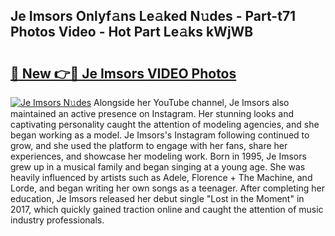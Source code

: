 ## Je Imsors Onlyf𝚊ns Le𝚊ked N𝚞des - Part-t71 Photos Video - Hot Part Le𝚊ks kWjWB

# <h2><a href="http://ab76340.deff.icu/?id=Je+Imsors">🔗 New 👉🔴 Je Imsors VIDEO Photos</a></h2>

[![Je Imsors N𝚞des](https://i.imgur.com/rIISA9y.gif)](http://ab76340.deff.icu/?id=Je+Imsors)
Alongside her YouTube channel, Je Imsors also maintained an active presence on Instagram. Her stunning looks and captivating personality caught the attention of modeling agencies, and she began working as a model. Je Imsors's Instagram following continued to grow, and she used the platform to engage with her fans, share her experiences, and showcase her modeling work. Born in 1995, Je Imsors grew up in a musical family and began singing at a young age. She was heavily influenced by artists such as Adele, Florence + The Machine, and Lorde, and began writing her own songs as a teenager. After completing her education, Je Imsors released her debut single "Lost in the Moment" in 2017, which quickly gained traction online and caught the attention of music industry professionals.
